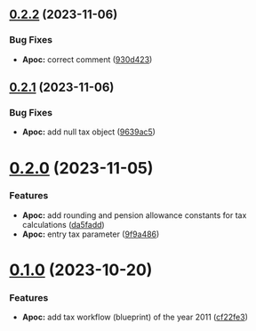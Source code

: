 ## [0.2.2](https://github.com/AK2083/Apoc/compare/v0.2.1...v0.2.2) (2023-11-06)


### Bug Fixes

* **Apoc:** correct comment ([930d423](https://github.com/AK2083/Apoc/commit/930d42341aaa41468863e800203297d15faef413))



## [0.2.1](https://github.com/AK2083/Apoc/compare/v0.2.0...v0.2.1) (2023-11-06)


### Bug Fixes

* **Apoc:** add null tax object ([9639ac5](https://github.com/AK2083/Apoc/commit/9639ac59cfd746f7897b5a22842693bd4591fafb))



# [0.2.0](https://github.com/AK2083/Apoc/compare/v0.1.0...v0.2.0) (2023-11-05)


### Features

* **Apoc:** add rounding and pension allowance constants for tax calculations ([da5fadd](https://github.com/AK2083/Apoc/commit/da5fadde2f2c7cb548edfcb903a5ae428a4ba42e))
* **Apoc:** entry tax parameter ([9f9a486](https://github.com/AK2083/Apoc/commit/9f9a4866660f82021843991218204febd5dd43d2))



# [0.1.0](https://github.com/AK2083/Apoc/compare/cf22fe3859809acf9c001aedc630ca0702dbfbd9...v0.1.0) (2023-10-20)


### Features

* **Apoc:** add tax workflow (blueprint) of the year 2011 ([cf22fe3](https://github.com/AK2083/Apoc/commit/cf22fe3859809acf9c001aedc630ca0702dbfbd9))



